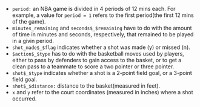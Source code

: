 * `period:` an NBA game is divided in 4 periods of 12 mins each. For example, a value   for `period = 1` refers to the first period(the first 12 mins of the game).  
* `minutes_remaining` and `seconds$_$remaining` have to do with the amount of time in   minutes and seconds, respectively, that remained to be played in a givin period.  
* `shot_made$_$flag` indicates whether a shot was made (y) or missed (n).  
* `$action$_$type` has to do with the basketball moves used by players, either to pass by   defenders to gain access to the basket, or to get a clean pass to a teammate to score a   two pointer or three pointer.  
* `shot$_$type` indicates whether a shot is a 2-point field goal, or a 3-point field goal.  
* `shot$_$distance:` distance to the basket(measured in feet).  
* `x` and `y` refer to the court coordinates (measured in inches) where a shot occurred.
